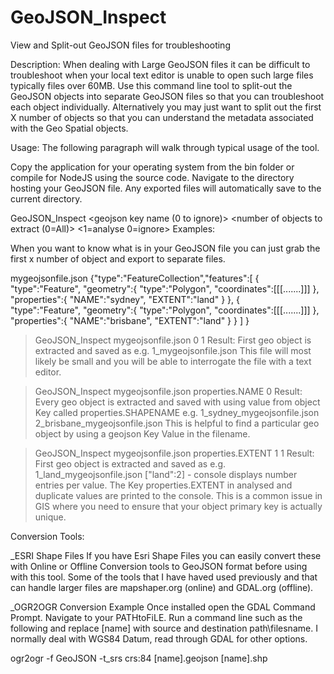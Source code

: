 # GeoJSON_Inspect
View and Split-out GeoJSON files for troubleshooting

Description:
When dealing with Large GeoJSON files it can be difficult to troubleshoot when your local text editor is unable to open such large files typically files over 60MB. Use this command line tool to split-out the GeoJSON objects into separate GeoJSON files so that you can troubleshoot each object individually. Alternatively you may just want to split out the first X number of objects so that you can understand the metadata associated with the Geo Spatial objects.

Usage:
The following paragraph will walk through typical usage of the tool.

Copy the application for your operating system from the bin folder or compile for NodeJS using the source code.
Navigate to the directory hosting your GeoJSON file. Any exported files will automatically save to the current directory.

GeoJSON_Inspect <geojsonfilename> <geojson key name (0 to ignore)> <number of objects to extract (0=All)> <1=analyse 0=ignore>
Examples:

When you want to know what is in your GeoJSON file you can just grab the first x number of object and export to separate files.

mygeojsonfile.json
{"type":"FeatureCollection","features":[
    {   
        "type":"Feature",
        "geometry":{
            "type":"Polygon",
            "coordinates":[[[.......]]]
        },
        "properties":{
            "NAME":"sydney",
            "EXTENT":"land"
        }
    },
    {   
        "type":"Feature",
        "geometry":{
            "type":"Polygon",
            "coordinates":[[[.......]]]
        },
        "properties":{
            "NAME":"brisbane",
            "EXTENT":"land"
        }
    }
  ]
}

> GeoJSON_Inspect mygeojsonfile.json 0 1
Result: First geo object is extracted and saved as e.g. 1_mygeojsonfile.json
This file will most likely be small and you will be able to interrogate the file with a text editor.

>GeoJSON_Inspect mygeojsonfile.json properties.NAME 0
Result: Every geo object is extracted and saved with using value from object Key called properties.SHAPENAME e.g. 1_sydney_mygeojsonfile.json
2_brisbane_mygeojsonfile.json
This is helpful to find a particular geo object by using a geojson Key Value in the filename.

>GeoJSON_Inspect mygeojsonfile.json properties.EXTENT 1 1
Result: First geo object is extracted and saved as e.g. 
1_land_mygeojsonfile.json 
["land":2] - console displays number entries per value.
The Key properties.EXTENT in analysed and duplicate values are printed to the console. This is a common issue in GIS where you need to ensure that your object primary key is actually unique.

Conversion Tools:

_ESRI Shape Files
If you have Esri Shape Files you can easily convert these with Online or Offline Conversion tools to GeoJSON format before using with this tool. Some of the tools that I have haved used previously and that can handle larger files are mapshaper.org (online) and GDAL.org (offline).

_OGR2OGR Conversion Example
Once installed open the GDAL Command Prompt. Navigate to your PATHtoFiLE. Run a command line such as the following and replace [name] with source and destination path\filesname. I normally deal with WGS84 Datum, read through GDAL for other options.

ogr2ogr -f GeoJSON -t_srs crs:84 [name].geojson [name].shp

